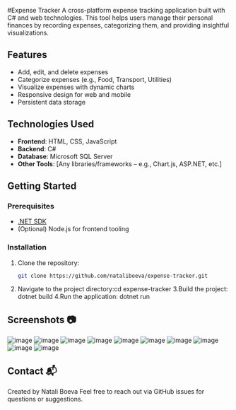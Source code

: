 #Expense Tracker
A cross-platform expense tracking application built with C# and web technologies. This tool helps users manage their personal finances by recording expenses, categorizing them, and providing insightful visualizations.

## Features
- Add, edit, and delete expenses
- Categorize expenses (e.g., Food, Transport, Utilities)
- Visualize expenses with dynamic charts
- Responsive design for web and mobile
- Persistent data storage

## Technologies Used
- **Frontend**: HTML, CSS, JavaScript
- **Backend**: C#
- **Database**: Microsoft SQL Server
- **Other Tools**: [Any libraries/frameworks – e.g., Chart.js, ASP.NET, etc.]


## Getting Started

### Prerequisites

- [.NET SDK](https://dotnet.microsoft.com/download)
- (Optional) Node.js for frontend tooling

### Installation

1. Clone the repository:
   ```bash
   git clone https://github.com/nataliboeva/expense-tracker.git

2. Navigate to the project directory:cd expense-tracker
3.Build the project: dotnet build
4.Run the application: dotnet run

## Screenshots 📷
![image](https://github.com/user-attachments/assets/5eb8b8e3-e19c-4184-b6b4-36ef53d4b51c)
![image](https://github.com/user-attachments/assets/011e1d9d-9e2a-4c01-8df8-07e554b4c093)
![image](https://github.com/user-attachments/assets/f6921523-265a-4c75-8cbc-d832932a3ba6)
![image](https://github.com/user-attachments/assets/d0da9189-9d8e-403b-80e6-415034a77d1d)
![image](https://github.com/user-attachments/assets/369b3d1b-ad3c-4f6c-bbfe-c8525622a886)
![image](https://github.com/user-attachments/assets/a0ca0133-46b5-44c9-88f7-34c0164f2d59)
![image](https://github.com/user-attachments/assets/cdcc9d0b-5d60-42d3-b709-8403f596b792)
![image](https://github.com/user-attachments/assets/d51e52eb-2683-492b-8714-817ca1054375)
![image](https://github.com/user-attachments/assets/d269770d-fc63-468f-9661-fcc63072d7c8)
![image](https://github.com/user-attachments/assets/73e669dd-9021-4318-8106-ac0eb922713a)
## Contact 📬
Created by Natali Boeva
Feel free to reach out via GitHub issues for questions or suggestions.
